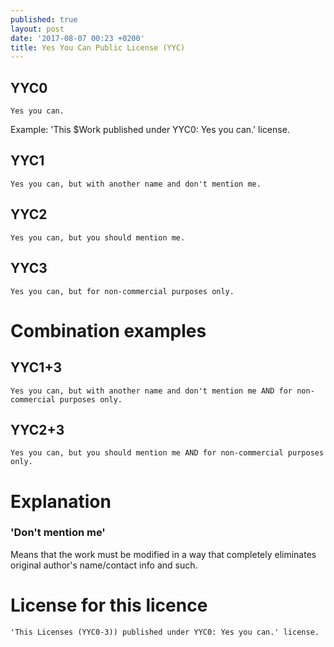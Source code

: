 ```yaml
---
published: true
layout: post
date: '2017-08-07 00:23 +0200'
title: Yes You Can Public License (YYC)
---
```

## YYC0

    Yes you can.
    
Example: 'This $Work published under YYC0: Yes you can.' license.

## YYC1

    Yes you can, but with another name and don't mention me.
    
## YYC2

    Yes you can, but you should mention me.
    
## YYC3

    Yes you can, but for non-commercial purposes only.
    
# Combination examples

## YYC1+3

    Yes you can, but with another name and don't mention me AND for non-commercial purposes only.
    
## YYC2+3

    Yes you can, but you should mention me AND for non-commercial purposes only.
    
# Explanation

### 'Don't mention me'
    
Means that the work must be modified in a way that completely eliminates original author's name/contact info and such.

# License for this licence

	'This Licenses (YYC0-3)) published under YYC0: Yes you can.' license.